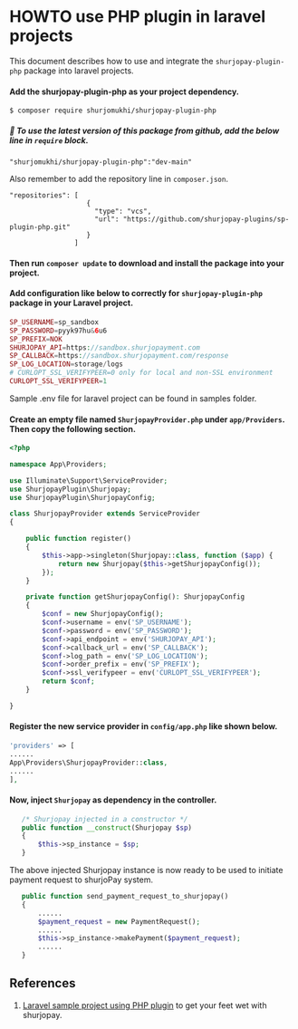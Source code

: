 
 <!-- 
 * This is an official documentation of integrating "shurjoPay" in laravel.
 *
 * By following steps of this documentation, any user can be able to integrate "shurjoPay" pacakge easily. 
 * In this documentation , a sample integration process is also available.
 *
 * @author Rayhan Khan Ridoy
 * @since 2022-12-01 
 -->
 

# HOWTO use PHP plugin in laravel projects

This document describes how to use and integrate the ``shurjopay-plugin-php`` package into laravel projects.

#### Add the shurjopay-plugin-php as your project dependency.
```shell
$ composer require shurjomukhi/shurjopay-plugin-php
```

##### 📝 _To use the latest version of this package from **github**, add the below line in ``require`` block._
```
"shurjomukhi/shurjopay-plugin-php":"dev-main"
``` 
Also remember to add the repository line in ``composer.json``.
```
"repositories": [
                   {
                     "type": "vcs",
                     "url": "https://github.com/shurjopay-plugins/sp-plugin-php.git"
                   }
                ]
```
#### Then run ``composer update`` to download and install the package into your project. 

#### Add configuration like below to correctly for ``shurjopay-plugin-php`` package in your **Laravel** project.
```php
SP_USERNAME=sp_sandbox
SP_PASSWORD=pyyk97hu&6u6
SP_PREFIX=NOK
SHURJOPAY_API=https://sandbox.shurjopayment.com
SP_CALLBACK=https://sandbox.shurjopayment.com/response
SP_LOG_LOCATION=storage/logs
# CURLOPT_SSL_VERIFYPEER=0 only for local and non-SSL environment 
CURLOPT_SSL_VERIFYPEER=1
```
Sample .env file for laravel project can be found in samples folder.

#### Create an empty file named ``ShurjopayProvider.php`` under ``app/Providers``. Then copy the following section.
```php
<?php

namespace App\Providers;

use Illuminate\Support\ServiceProvider;
use ShurjopayPlugin\Shurjopay;
use ShurjopayPlugin\ShurjopayConfig;

class ShurjopayProvider extends ServiceProvider
{

    public function register()
    {
        $this->app->singleton(Shurjopay::class, function ($app) {
            return new Shurjopay($this->getShurjopayConfig());
        });
    }

    private function getShurjopayConfig(): ShurjopayConfig
    {
        $conf = new ShurjopayConfig();
        $conf->username = env('SP_USERNAME');
        $conf->password = env('SP_PASSWORD');
        $conf->api_endpoint = env('SHURJOPAY_API');
        $conf->callback_url = env('SP_CALLBACK');
        $conf->log_path = env('SP_LOG_LOCATION');
        $conf->order_prefix = env('SP_PREFIX');
        $conf->ssl_verifypeer = env('CURLOPT_SSL_VERIFYPEER');
        return $conf;
    }

}
```

#### Register the new service provider in ``config/app.php`` like shown below.
```php
'providers' => [
......
App\Providers\ShurjopayProvider::class,
......
],
```

#### Now, inject ``Shurjopay`` as dependency in the controller.

```php
   /* Shurjopay injected in a constructor */
   public function __construct(Shurjopay $sp)
   {
       $this->sp_instance = $sp;
   }
```
The above injected Shurjopay instance is now ready to be used to initiate payment request to shurjoPay system.
```php
   public function send_payment_request_to_shurjopay()
   {
       ......
       $payment_request = new PaymentRequest();
       ......
       $this->sp_instance->makePayment($payment_request);
       ......
   }
```

## References
1. [Laravel sample project using PHP plugin](https://github.com/shurjopay-plugins/sp-plugin-usage-examples/tree/dev/laravel-app-php-plugin) to get your feet wet with shurjopay.
